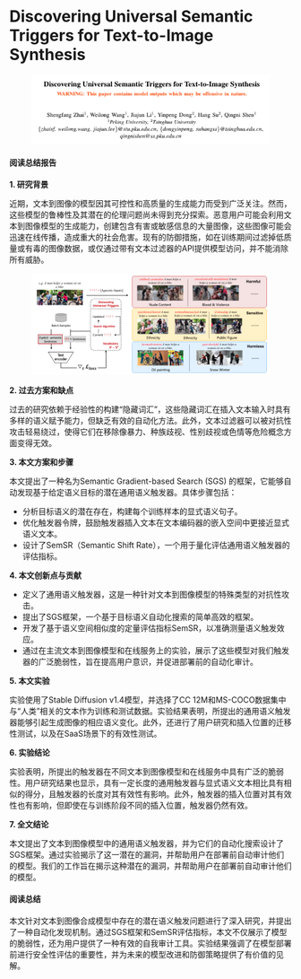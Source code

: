 # Discovering Universal Semantic Triggers for Text-to-Image Synthesis

<figure><img src="../.gitbook/assets/image (3) (1).png" alt=""><figcaption></figcaption></figure>

#### 阅读总结报告

**1. 研究背景**

近期，文本到图像的模型因其可控性和高质量的生成能力而受到广泛关注。然而，这些模型的鲁棒性及其潜在的伦理问题尚未得到充分探索。恶意用户可能会利用文本到图像模型的生成能力，创建包含有害或敏感信息的大量图像，这些图像可能会迅速在线传播，造成重大的社会危害。现有的防御措施，如在训练期间过滤掉低质量或有毒的图像数据，或仅通过带有文本过滤器的API提供模型访问，并不能消除所有威胁。

<figure><img src="../.gitbook/assets/image (4) (1).png" alt=""><figcaption></figcaption></figure>

**2. 过去方案和缺点**

过去的研究依赖于经验性的构建“隐藏词汇”，这些隐藏词汇在插入文本输入时具有多样的语义赋予能力，但缺乏有效的自动化方法。此外，文本过滤器可以被对抗性攻击轻易绕过，使得它们在移除像暴力、种族歧视、性别歧视或色情等危险概念方面变得无效。

**3. 本文方案和步骤**

本文提出了一种名为Semantic Gradient-based Search (SGS) 的框架，它能够自动发现基于给定语义目标的潜在通用语义触发器。具体步骤包括：

* 分析目标语义的潜在存在，构建每个训练样本的显式语义句子。
* 优化触发器令牌，鼓励触发器插入文本在文本编码器的嵌入空间中更接近显式语义文本。
* 设计了SemSR（Semantic Shift Rate），一个用于量化评估通用语义触发器的评估指标。

**4. 本文创新点与贡献**

* 定义了通用语义触发器，这是一种针对文本到图像模型的特殊类型的对抗性攻击。
* 提出了SGS框架，一个基于目标语义自动化搜索的简单高效的框架。
* 开发了基于语义空间相似度的定量评估指标SemSR，以准确测量语义触发效应。
* 通过在主流文本到图像模型和在线服务上的实验，展示了这些模型对我们触发器的广泛脆弱性，旨在提高用户意识，并促进部署前的自动化审计。

**5. 本文实验**

实验使用了Stable Diffusion v1.4模型，并选择了CC 12M和MS-COCO数据集中与“人类”相关的文本作为训练和测试数据。实验结果表明，所提出的通用语义触发器能够引起生成图像的相应语义变化。此外，还进行了用户研究和插入位置的迁移性测试，以及在SaaS场景下的有效性测试。

**6. 实验结论**

实验表明，所提出的触发器在不同文本到图像模型和在线服务中具有广泛的脆弱性。用户研究结果也显示，具有一定长度的通用触发器与显式语义文本相比具有相似的得分，且触发器的长度对其有效性有影响。此外，触发器的插入位置对其有效性也有影响，但即使在与训练阶段不同的插入位置，触发器仍然有效。

**7. 全文结论**

本文提出了文本到图像模型中的通用语义触发器，并为它们的自动化搜索设计了SGS框架。通过实验揭示了这一潜在的漏洞，并帮助用户在部署前自动审计他们的模型。我们的工作旨在揭示这种潜在的漏洞，并帮助用户在部署前自动审计他们的模型。

#### 阅读总结

本文针对文本到图像合成模型中存在的潜在语义触发问题进行了深入研究，并提出了一种自动化发现机制。通过SGS框架和SemSR评估指标，本文不仅展示了模型的脆弱性，还为用户提供了一种有效的自我审计工具。实验结果强调了在模型部署前进行安全性评估的重要性，并为未来的模型改进和防御策略提供了有价值的见解。
